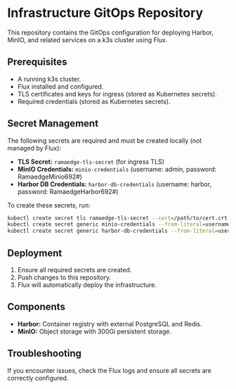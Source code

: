 # Infrastructure GitOps Repository

This repository contains the GitOps configuration for deploying Harbor, MinIO, and related services on a k3s cluster using Flux.

## Prerequisites

- A running k3s cluster.
- Flux installed and configured.
- TLS certificates and keys for ingress (stored as Kubernetes secrets).
- Required credentials (stored as Kubernetes secrets).

## Secret Management

The following secrets are required and must be created locally (not managed by Flux):

- **TLS Secret:** `ramaedge-tls-secret` (for ingress TLS)
- **MinIO Credentials:** `minio-credentials` (username: admin, password: RamaedgeMinio692#)
- **Harbor DB Credentials:** `harbor-db-credentials` (username: harbor, password: RamaedgeHarbor692#)

To create these secrets, run:

```bash
kubectl create secret tls ramaedge-tls-secret --cert=/path/to/cert.crt --key=/path/to/key.key
kubectl create secret generic minio-credentials --from-literal=username=admin --from-literal=password=RamaedgeMinio692#
kubectl create secret generic harbor-db-credentials --from-literal=username=harbor --from-literal=password=RamaedgeHarbor692#
```

## Deployment

1. Ensure all required secrets are created.
2. Push changes to this repository.
3. Flux will automatically deploy the infrastructure.

## Components

- **Harbor:** Container registry with external PostgreSQL and Redis.
- **MinIO:** Object storage with 300Gi persistent storage.

## Troubleshooting

If you encounter issues, check the Flux logs and ensure all secrets are correctly configured. 